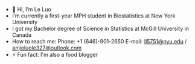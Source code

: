 - 👋 Hi, I’m Le Luo
- I’m currently a first-year MPH student in Biostatistics at New York University
- I got my Bachelor degree of Science in Statistics at McGill University in Canada
- How to reach me:
  Phone: +1 (646)-901-2650
  E-mail: ll5751@nyu.edu / anjioluole327@outlook.com
- ⚡ Fun fact: I'm also a food blogger

<!---
le-luo327/le-luo327 is a ✨ special ✨ repository because its `README.md` (this file) appears on your GitHub profile.
You can click the Preview link to take a look at your changes.
--->
